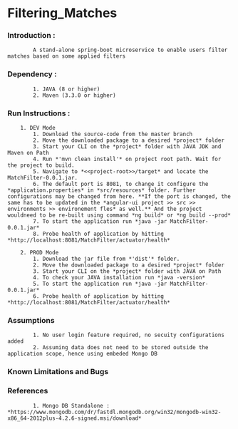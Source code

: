 # Filtering_Matches


### **Introduction :**
			A stand-alone spring-boot microservice to enable users filter matches based on some applied filters

### **Dependency :**
			1. JAVA (8 or higher)
			2. Maven (3.3.0 or higher)
						
### **Run Instructions :**

		1. DEV Mode
			1. Download the source-code from the master branch
			2. Move the downloaded package to a desired *project* folder
			3. Start your CLI on the *project* folder with JAVA JDK and Maven on Path
			4. Run *'mvn clean install'* on project root path. Wait for the project to build.
			5. Navigate to *<<project-root>>/target* and locate the MatchFilter-0.0.1.jar.
			6. The default port is 8081, to change it configure the *application.properties* in *src/resources* folder. Further configurations may be changed from here. **If the port is changed, the same has to be updated in the *angular-ui project >> src >> environments >> environement fles* as well.** And the project wouldneed to be re-built using command *ng build* or *ng build --prod*
			7. To start the application run *java -jar MatchFilter-0.0.1.jar*
			8. Probe health of application by hitting *http://localhost:8081/MatchFilter/actuator/health*
		
		2. PROD Mode
			1. Download the jar file from *'dist'* folder.
			2. Move the downloaded package to a desired *project* folder
			3. Start your CLI on the *project* folder with JAVA on Path
			4. To check your JAVA installation run *java -version*
			5. To start the application run *java -jar MatchFilter-0.0.1.jar*
			6. Probe health of application by hitting *http://localhost:8081/MatchFilter/actuator/health*
			
			
### **Assumptions**
			1. No user login feature required, no secuity configurations added
			2. Assuming data does not need to be stored outside the application scope, hence using embeded Mongo DB
			
### **Known Limitations and Bugs**

### **References**
			1. Mongo DB Standalone : *https://www.mongodb.com/dr/fastdl.mongodb.org/win32/mongodb-win32-x86_64-2012plus-4.2.6-signed.msi/download* 

